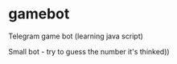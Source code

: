 # gamebot
Telegram game bot (learning java script)

Small bot  - try to guess the number it's thinked))
